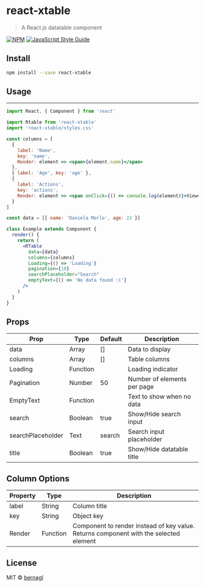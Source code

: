 # react-xtable

> A React.js datatable component

[![NPM](https://img.shields.io/npm/v/react-xtable.svg)](https://www.npmjs.com/package/react-xtable) [![JavaScript Style Guide](https://img.shields.io/badge/code_style-standard-brightgreen.svg)](https://standardjs.com)

## Install

```bash
npm install --save react-xtable
```

## Usage

---

```jsx
import React, { Component } from 'react'

import Rtable from 'react-xtable'
import 'react-xtable/styles.css'

const columns = [
  {
    label: 'Name',
    key: 'name',
    Render: element => <span>{element.name}</span>
  },
  { label: 'Age', key: 'age' },
  {
    label: 'Actions',
    key: 'actions',
    Render: element => <span onClick={() => console.log(element)}>View</span>
  }
]

const data = [{ name: 'Daniela Merlo', age: 22 }]

class Example extends Component {
  render() {
    return (
      <RTable
        data={data}
        columns={columns}
        Loading={() => 'Loading'}
        pagination={10}
        searchPlaceholder="Search"
        emptyText={() => 'No data found :('}
      />
    )
  }
}
```

## Props

| Prop              | Type     | Default | Description                 |
| ----------------- | -------- | ------- | --------------------------- |
| data              | Array    | []      | Data to display             |
| columns           | Array    | []      | Table columns               |
| Loading           | Function |         | Loading indicator           |
| Pagination        | Number   | 50      | Number of elements per page |
| EmptyText         | Function |         | Text to show when no data   |
| search            | Boolean  | true    | Show/Hide search input      |
| searchPlaceholder | Text     | search  | Search input placeholder    |
| title             | Boolean  | true    | Show/Hide datatable title   |

## Column Options

| Property | Type     | Description                                                                           |
| -------- | -------- | ------------------------------------------------------------------------------------- |
| label    | String   | Column title                                                                          |
| key      | String   | Object key                                                                            |
| Render   | Function | Component to render instead of key value. Returns component with the selected element |

## License

MIT © [bernagl](https://github.com/bernagl)
